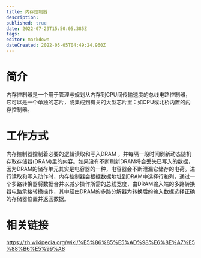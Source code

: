 ```yaml
---
title: 内存控制器
description: 
published: true
date: 2022-07-29T15:50:05.385Z
tags: 
editor: markdown
dateCreated: 2022-05-05T04:49:24.960Z
---
```


# 简介
内存控制器是一个用于管理与规划从内存到CPU间传输速度的总线电路控制器，它可以是一个单独的芯片，或集成到有关的大型芯片里：如CPU或北桥内置的内存控制器。
# 工作方式
内存控制器控制着必要的逻辑读取和写入DRAM ，并每隔一段时间刷新动态随机存取存储器(DRAM)里的内容。如果没有不断刷新DRAM将会丢失已写入的数据，因为DRAM的储存单元其实是电容器的一种，电容器会不断泄漏它储存的电荷。进行读取和写入动作时，内存控制器会根据数据地址到DRAM中选择行和列，通过一个多路转换器将数据合并以减少操作所需的总线宽度，由DRAM输入端的多路转换器电路承接转换操作，其中经由DRAM的多路分解器为转换后的输入数据选择正确的存储器位置并返回数据。
# 相关链接
https://zh.wikipedia.org/wiki/%E5%86%85%E5%AD%98%E6%8E%A7%E5%88%B6%E5%99%A8